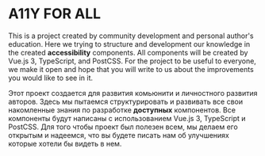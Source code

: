 # A11Y FOR ALL

This is a project created by community development and personal author's education.
Here we trying to structure and development our knowledge in the created **accessibility** components.
All components will be created by Vue.js 3, TypeScript, and PostCSS.
For the project to be useful to everyone, we make it open and hope that you will write to us about the improvements you would like to see in it.

Этот проект создается для развития комьюнити и личностного развития авторов.
Здесь мы пытаемся структурировать и развивать все свои накомленные знания по разработке **доступных** компонентов.
Все компоненты будут написаны с использованием Vue.js 3, TypeScript и PostCSS.
Для того чтобы проект был полезен всем, мы делаем его открытым и надеемся, что вы будете писать нам об улучшениях которые хотели бы видеть в нем.
